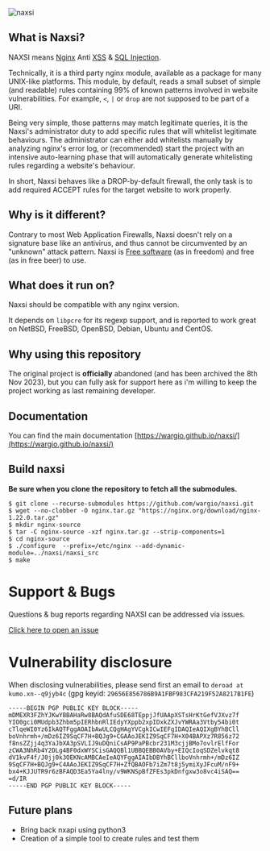 ![naxsi](logo.png)

## What is Naxsi?

NAXSI means [Nginx](http://nginx.org/) Anti [XSS](https://www.owasp.org/index.php/Cross-site_Scripting_%28XSS%29) & [SQL Injection](https://www.owasp.org/index.php/SQL_injection). 

Technically, it is a third party nginx module, available as a package for
many UNIX-like platforms. This module, by default, reads a small subset of
simple (and readable) rules containing 99% of known patterns involved in
website vulnerabilities. For example, `<`, `|` or `drop` are not supposed
to be part of a URI.

Being very simple, those patterns may match legitimate queries, it is
the Naxsi's administrator duty to add specific rules that will whitelist
legitimate behaviours. The administrator can either add whitelists manually
by analyzing nginx's error log, or (recommended) start the project with an
intensive auto-learning phase that will automatically generate whitelisting
rules regarding a website's behaviour.

In short, Naxsi behaves like a DROP-by-default firewall, the only task
is to add required ACCEPT rules for the target website to work properly.

## Why is it different?

Contrary to most Web Application Firewalls, Naxsi doesn't rely on a
signature base like an antivirus, and thus cannot be circumvented by an
"unknown" attack pattern.
Naxsi is [Free software](https://www.gnu.org/licenses/gpl.html) (as in freedom)
and free (as in free beer) to use.

## What does it run on?
Naxsi should be compatible with any nginx version.

It depends on `libpcre` for its regexp support, and is reported to work great on NetBSD, FreeBSD, OpenBSD, Debian, Ubuntu and CentOS.

## Why using this repository

The original project is **officially** abandoned (and has been archived the 8th Nov 2023), but you can fully ask for support here as i'm willing to keep the project working as last remaining developer.

## Documentation

You can find the main documentation [https://wargio.github.io/naxsi/](https://wargio.github.io/naxsi/)

## Build naxsi

**Be sure when you clone the repository to fetch all the submodules.**

```
$ git clone --recurse-submodules https://github.com/wargio/naxsi.git
$ wget --no-clobber -O nginx.tar.gz "https://nginx.org/download/nginx-1.22.0.tar.gz"
$ mkdir nginx-source
$ tar -C nginx-source -xzf nginx.tar.gz --strip-components=1
$ cd nginx-source
$ ./configure  --prefix=/etc/nginx --add-dynamic-module=../naxsi/naxsi_src
$ make
```

# Support & Bugs

Questions & bug reports regarding NAXSI can be addressed via issues.

[Click here to open an issue](https://github.com/wargio/naxsi/issues/new)

# Vulnerability disclosure

When disclosing vulnerabilities, please send first an email to `deroad at kumo.xn--q9jyb4c` (gpg keyid: `29656E856786B9A1FBF983CFA219F52A8217B1FE`)

```
-----BEGIN PGP PUBLIC KEY BLOCK-----
mDMEXR3FZhYJKwYBBAHaRw8BAQdAfuSDE68TEppjJfUAApXSTsHrKtGefVJXvz7f
YIO0gci0MUdpb3Zhbm5pIERhbnRlIEdyYXppb2xpIDxkZXJvYWRAa3Vtby54bi0t
cTlqeWI0Yz6IkAQTFggAOAIbAwULCQgHAgYVCgkICwIEFgIDAQIeAQIXgBYhBCll
boVnhrmh+/mDz6IZ9SqCF7H+BQJg9+CGAAoJEKIZ9SqCF7H+X04BAPXz7R856z72
f8nsZZjj4q3YaJbXA3pSVLIJ9uDQniCsAP9PaPBcbr231M3cjjBMo7ovlrElfFor
zCWA3NhRb4Y2DLg4BF0dxWYSCisGAQQBl1UBBQEBB0AVby+EIQcIoqSDZelvkqt8
dV1kvF4f/J0jj0k3OEKNcAMBCAeIeAQYFggAIAIbDBYhBCllboVnhrmh+/mDz6IZ
9SqCF7H+BQJg9+C4AAoJEKIZ9SqCF7H+ZfQBAOFb7iZm7t8j5ymiXyJFcuM/nF9+
bx4+KJJUTR9r6zBFAQD3Ea5Ya4lny/v9WKNSpBfZFEs3pkDnfgxw3o8vc4iSAQ==
=d/IR
-----END PGP PUBLIC KEY BLOCK-----
```

## Future plans

- Bring back nxapi using python3
- Creation of a simple tool to create rules and test them
